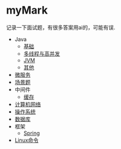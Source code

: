 # myMark
记录一下面试题，有很多答案用ai的，可能有误.

- Java
  - [基础](https://github.com/FTBoojux/myMark/tree/main/Java/basic)
  - [多线程与高并发](https://github.com/FTBoojux/myMark/tree/main/Java/threadAndCurrency) 
  - [JVM](https://github.com/FTBoojux/myMark/tree/main/Java/JVM)
  - [其他](https://github.com/FTBoojux/myMark/tree/main/Java/others)
- [微服务](https://github.com/FTBoojux/myMark/tree/main/microService)
- [场景题](https://github.com/FTBoojux/myMark/tree/main/scenario)
- 中间件
  - [缓存](https://github.com/FTBoojux/myMark/tree/main/middleware/cache)
- [计算机网络](https://github.com/FTBoojux/myMark/tree/main/computerNetwork)
- [操作系统](https://github.com/FTBoojux/myMark/tree/main/os)
- [数据库](https://github.com/FTBoojux/myMark/tree/main/database)
- 框架
  - [Spring](https://github.com/FTBoojux/myMark/tree/main/framework/spring)
- [Linux命令](https://github.com/FTBoojux/myMark/tree/main/linux)